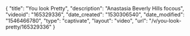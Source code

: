{
    "title": "You look Pretty",
    "description": "Anastasia Beverly Hills focous",
    "videoid": "165329336",
    "date_created": "1530306540",
    "date_modified": "1546466780",
    "type": "captivate",
    "layout": "video",
    "url": "\/v\/you-look-pretty\/165329336"
}
